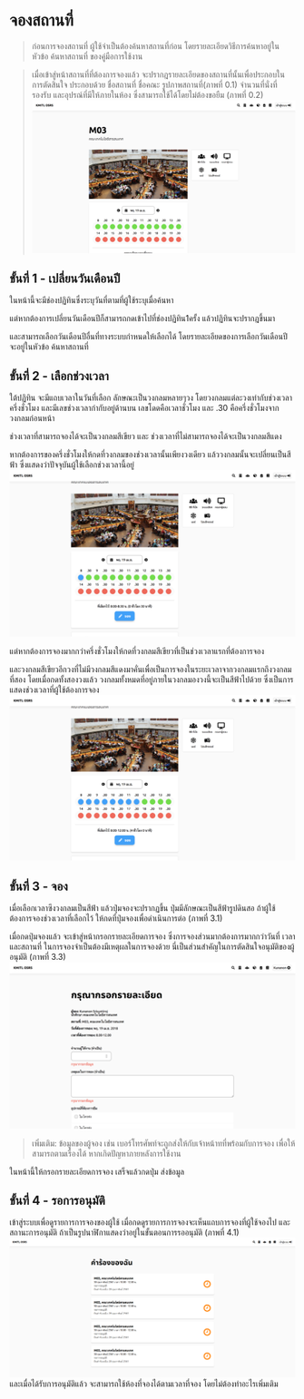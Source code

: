 # จองสถานที่
> ก่อนการจองสถานที่ ผู้ใช้จำเป็นต้องค้นหาสถานที่ก่อน โดยรายละเอียดวิธีการค้นหาอยู่ในหัวข้อ ค้นหาสถานที่ ของคู่มือการใช้งาน <br>

> เมื่อเข้าสู่หน้าสถานที่ที่ต้องการจองแล้ว จะปรากฎรายละเอียดของสถานที่นั้นเพื่อประกอบในการตัดสินใจ ประกอบด้วย ชื่อสถานที่ ชื่อคณะ รูปภาพสถานที่(ภาพที่ 0.1) จำนวนที่นั่งที่รองรับ และอุปรณ์ที่มีให้ภายในห้อง ซึ่งสามารถใช้ได้โดยไม่ต้องขอยืม (ภาพที่ 0.2)
![](../img/room-info/overall.png)

## ขั้นที่ 1 - เปลี่ยนวันเดือนปี
ในหน้านี้จะมีช่องปฏิทินซึ่งระบุวันที่ตามที่ผู้ใช้ระบุเมื่อค้นหา <br>

แต่หากต้องการเปลี่ยนวันเดือนปีก็สามารถกดเข้าไปที่ช่องปฏิทิน1ครั้ง แล้วปฏิทินจะปรากฎขึ้นมา <br>

และสามารถเลือกวันเดือนปีอื่นที่ทางระบบกำหนดให้เลือกได้ โดยรายละเอียดของการเลือกวันเดือนปี จะอยู่ในหัวข้อ ค้นหาสถานที่

## ขั้นที่ 2 - เลือกช่วงเวลา
ใต้ปฏิทิน จะมีแถบเวลาในวันที่เลือก ลักษณะเป็นวงกลมหลายๆวง โดยวงกลมแต่ละวงเท่ากับช่วงเวลาครึ่งชั่วโมง และมีเลขช่วงเวลากำกับอยู่ด้านบน เลขโดดคือเวลาชั่วโมง และ .30 คือครึ่งชั่วโมงจากวงกลมก่อนหน้า <br>

ช่วงเวลาที่สามารถจองได้จะเป็นวงกลมสีเขียว และ ช่วงเวลาที่ไม่สามารถจองได้จะเป็นวงกลมสีแดง <br>

หากต้องการของครึ่งชั่วโมงให้กดที่วงกลมของช่วงเวลานั้นเพียงวงเดียว แล้ววงกลมนั้นจะเปลี่ยนเป็นสีฟ้า ซึ่งแสดงว่าปัจจุบันผู้ใช้เลือกช่วงเวลานี้อยู่ <br>
![](../img/room-info/select%20time.png)

แต่หากต้องการจองมากกว่าครึ่งชั่วโมงให้กดที่วงกลมสีเขียวที่เป็นช่วงเวลาแรกที่ต้องการจอง <br>

และวงกลมสีเขียวอีกวงที่ไม่มีวงกลมสีแดงมาคั่นเพื่อเป็นการจองในระยะเวลาจากวงกลมแรกถึงวงกลมที่สอง โดยเมื่อกดทั้งสองวงแล้ว วงกลมทั้งหมดที่อยู่ภายในวงกลมองวงนี้จะเป็นสีฟ้าไปด้วย ซึ่งเป็นการแสดงช่วงเวลาที่ผู้ใช้ต้องการจอง <br>
![](../img/room-info/select%20time%20range.png)

## ขั้นที่ 3 - จอง
เมื่อเลือกเวลาซึงวงกลมเป็นสีฟ้า แล้วปุ่มจองจะปรากฏขึ้น ปุ่มมีลักษณะเป็นสีฟ้ารูปดินสอ ถ้าผู้ใช้ต้องการจองช่วงเวลาที่เลือกไว้ ให้กดที่ปุ่มจองเพื่อดำเนินการต่อ (ภาพที่ 3.1)<br>

เมื่อกดปุ่มจองแล้ว จะเข้าสู่หน้ากรอกรายละเอียดการจอง ซึ่งการจองส่วนมากต้องการมากกว่าวันที่ เวลา และสถานที่ ในการจองจำเป็นต้องมีเหตุผลในการจองด้วย นี่เป็นส่วนสำคัญในการตัดสินใจอนุมัติของผู้อนุมัติ (ภาพที่ 3.3)<br>
![](../img/form-request/form-without-info.png)

> เพิ่มเติม:
> ข้อมูลของผู้จอง เช่น เบอร์โทรศัพท์จะถูกส่งให้กับเจ้าหน้าทที่พร้อมกับการจอง เพื่อให้สามารถตามเรื่องได้ หากเกิดปัญหาภายหลังการใช้งาน

ในหน้านี้ให้กรอกรายละเอียดการจอง เสร็จแล้วกดปุ่ม ส่งข้อมูล

## ขั้นที่ 4 - รอการอนุมัติ
เข้าสู่ระบบเพื่อดูรายการการจองของผู้ใช้ เมื่อกดดูรายการการจองจะเห็นแถบการจองที่ผู้ใช้จองไป และ สถานะการอนุมัติ ถ้าเป็นรูปนาฬิกาแสดงว่าอยู่ในขั้นตอนการรออนุมัติ (ภาพที่ 4.1)<br>
![](../img/user-request/overall.png)
และเมื่อได้รับการอนุมัติแล้ว จะสามารถใช้ห้องที่จองได้ตามเวลาที่จอง โดยไม่ต้องทำอะไรเพิ่มเติม
